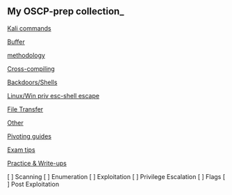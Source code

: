 ##  My OSCP-prep collection_

[Kali commands](https://github.com/Eva-Prokofiev/OSCP-prep/blob/master/Other/Kali-Env)
 
[Buffer](https://github.com/Eva-Prokofiev/OSCP-prep/blob/master/BOF/BOF-practice.py)

[methodology](https://github.com/Eva-Prokofiev/OSCP-prep/blob/master/methodology-notes.py)

[Cross-compiling](https://github.com/Eva-Prokofiev/OSCP-prep/blob/master/Other/Cross-compiling.py)

[Backdoors/Shells](https://github.com/Eva-Prokofiev/OSCP-prep/blob/master/Other/Backdoors-Web%20Shells.py)

[Linux/Win priv esc-shell escape](https://github.com/Eva-Prokofiev/OSCP-prep/blob/master/Other/Priv%20Esc%20Linux%20%2B%20Windows.py)

[File Transfer](https://github.com/Eva-Prokofiev/OSCP-prep/blob/master/Other/File%20Transfer.txt)

[Other](https://github.com/Eva-Prokofiev/OSCP-prep/blob/master/Other/Dedicated-exploitation-frameworks.txt)

[Pivoting guides](https://github.com/Eva-Prokofiev/OSCP-prep/blob/master/Other/Pivoting.txt)

[Exam tips](https://github.com/Eva-Prokofiev/OSCP-prep/blob/master/exam-tips.py)

[Practice & Write-ups](https://github.com/Eva-Prokofiev/OSCP-prep/blob/master/Vulnhub-HTB/Vulnhub-HTB.py)



[ ] Scanning
[ ] Enumeration
[ ] Exploitation
[ ] Privilege Escalation
[ ] Flags
[ ] Post Exploitation
